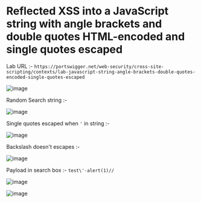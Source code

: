 # Reflected XSS into a JavaScript string with angle brackets and double quotes HTML-encoded and single quotes escaped

Lab URL :- `https://portswigger.net/web-security/cross-site-scripting/contexts/lab-javascript-string-angle-brackets-double-quotes-encoded-single-quotes-escaped`

![image](https://user-images.githubusercontent.com/60841283/182400400-24a40dff-c860-4391-8c1d-768726d27a0e.png)

Random Search string :- 

![image](https://user-images.githubusercontent.com/60841283/182400581-04a5991c-544b-4a64-99de-42fff0ac00bb.png)

Single quotes escaped when `'` in string :- 

![image](https://user-images.githubusercontent.com/60841283/182400766-e9abbaa5-9812-415a-b7f0-6d92a1f3e50a.png)

Backslash doesn't escapes :- 

![image](https://user-images.githubusercontent.com/60841283/182401815-908c0919-24c5-404e-b777-ec99450dd0b5.png)

Payload in search box :- `test\'-alert(1)//`

![image](https://user-images.githubusercontent.com/60841283/182403140-d8e66235-979e-4948-a40c-76a2884ebec0.png)

![image](https://user-images.githubusercontent.com/60841283/182402798-ee48c348-6310-4585-b215-6cce8fcd4257.png)
